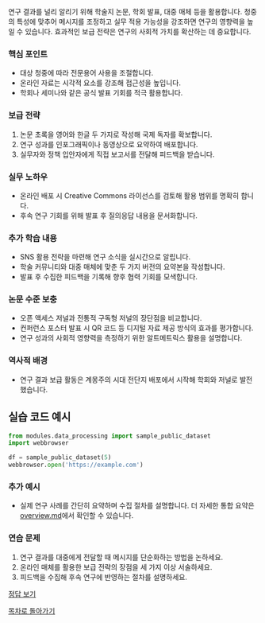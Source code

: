연구 결과를 널리 알리기 위해 학술지 논문, 학회 발표, 대중 매체 등을 활용합니다. 청중의 특성에 맞추어 메시지를 조정하고 실무 적용 가능성을 강조하면 연구의 영향력을 높일 수 있습니다. 효과적인 보급 전략은 연구의 사회적 가치를 확산하는 데 중요합니다.

### 핵심 포인트
* 대상 청중에 따라 전문용어 사용을 조절합니다.
* 온라인 자료는 시각적 요소를 강조해 접근성을 높입니다.
* 학회나 세미나와 같은 공식 발표 기회를 적극 활용합니다.

### 보급 전략
1. 논문 초록을 영어와 한글 두 가지로 작성해 국제 독자를 확보합니다.
2. 연구 성과를 인포그래픽이나 동영상으로 요약하여 배포합니다.
3. 실무자와 정책 입안자에게 직접 보고서를 전달해 피드백을 받습니다.

### 실무 노하우
* 온라인 배포 시 Creative Commons 라이선스를 검토해 활용 범위를 명확히 합니다.
* 후속 연구 기회를 위해 발표 후 질의응답 내용을 문서화합니다.

### 추가 학습 내용
* SNS 활용 전략을 마련해 연구 소식을 실시간으로 알립니다.
* 학술 커뮤니티와 대중 매체에 맞춘 두 가지 버전의 요약본을 작성합니다.
* 발표 후 수집한 피드백을 기록해 향후 협력 기회를 모색합니다.

### 논문 수준 보충
* 오픈 액세스 저널과 전통적 구독형 저널의 장단점을 비교합니다.
* 컨퍼런스 포스터 발표 시 QR 코드 등 디지털 자료 제공 방식의 효과를 평가합니다.
* 연구 성과의 사회적 영향력을 측정하기 위한 알트메트릭스 활용을 설명합니다.

### 역사적 배경
* 연구 결과 보급 활동은 계몽주의 시대 전단지 배포에서 시작해 학회와 저널로 발전했습니다.
## 실습 코드 예시
```python
from modules.data_processing import sample_public_dataset
import webbrowser

df = sample_public_dataset(5)
webbrowser.open('https://example.com')
```



### 추가 예시
- 실제 연구 사례를 간단히 요약하며 수집 절차를 설명합니다.
더 자세한 통합 요약은 [overview.md](../overview.md)에서 확인할 수 있습니다.

### 연습 문제
1. 연구 결과를 대중에게 전달할 때 메시지를 단순화하는 방법을 논하세요.
2. 온라인 매체를 활용한 보급 전략의 장점을 세 가지 이상 서술하세요.
3. 피드백을 수집해 후속 연구에 반영하는 절차를 설명하세요.

[정답 보기](../answers.md)

[목차로 돌아가기](../overview.md)
